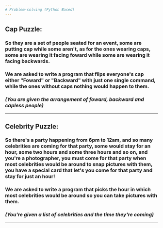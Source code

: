 ```yaml
---
# Problem-solving (Python Based)
---
```

## Cap Puzzle:
### So they are a set of people seated for an event, some are putting cap while some aren't, as for the ones wearing caps, some are wearing it facing foward while some are wearing it facing backwards.
### We are asked to write a program that flips everyone's cap either "Foward" or "Backward" with just one single command, while the ones without caps nothing would happen to them. 
### *(You are given the arrangement of foward, backward and capless people)*
---
## Celebrity Puzzle:
### So there's a party happening from 6pm to 12am, and so many celebrities are coming for that party, some would stay for an hour, some two hours and some three hours and so on, and you're a photographer, you must come for that party when most celebrities would be around to snap pictures with them, you have a special card that let's you come for that party and stay for just an hour!
### We are asked to write a program that picks the hour in which most celebrities would be around so you can take pictures with them.
### *(You're given a list of celebrities and the time they're coming)*
---
